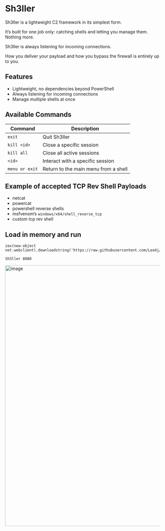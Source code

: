# Sh3ller
Sh3ller is a lightweight C2 framework in its simplest form.

It’s built for one job only: catching shells and letting you manage them. Nothing more.

Sh3ller is always listening for incoming connections.

How you deliver your payload and how you bypass the firewall is entirely up to you.

## Features
- Lightweight, no dependencies beyond PowerShell
- Always listening for incoming connections
- Manage multiple shells at once

## Available Commands
| Command   | Description                          |
|-----------|--------------------------------------|
| `exit`           | Quit Sh3ller |
| `kill <id>`      | Close a specific session |
| `kill all`       | Close all active sessions |
| `<id>`           | Interact with a specific session |
| `menu or exit`   | Return to the main menu from a shell |

## Example of accepted TCP Rev Shell Payloads

- netcat
- powercat
- powershell reverse shells
- msfvenom’s `windows/x64/shell_reverse_tcp`
- custom tcp rev shell

## Load in memory and run

```
iex(new-object net.webclient).downloadstring('https://raw.githubusercontent.com/Leo4j/Sh3ller/main/Sh3ller.ps1')
```
```
Sh3ller 8080
```
<img width="2170" height="847" alt="image" src="https://github.com/user-attachments/assets/e3e0c647-5580-4ee8-acb2-17fb46c7aa07" />

